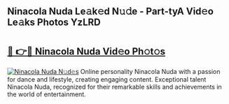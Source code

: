## Ninacola Nuda Le𝚊k𝚎d N𝚞𝚍e - Part-tyA Vid𝚎o Le𝚊ks Photos YzLRD

# <h2><a href="http://fbba7d.evod.top/?m=Ninacola+Nuda">🔗 👉🔴 Ninacola Nuda Vid𝚎o Ph𝚘t𝚘s</a></h2>

[![Ninacola Nuda N𝚞d𝚎s](https://i.imgur.com/8V9OHl7.gif)](http://fbba7d.evod.top/?m=Ninacola+Nuda)
Online personality Ninacola Nuda with a passion for dance and lifestyle, creating engaging content. Exceptional talent Ninacola Nuda, recognized for their remarkable skills and achievements in the world of entertainment. 

